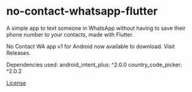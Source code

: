 # no-contact-whatsapp-flutter

A simple app to text someone in WhatsApp without having to save their phone number to your contacts, made with Flutter.

No Contact WA app v1 for Android now available to download. Visit Releases.

Dependencies used:
android_intent_plus: ^2.0.0
country_code_picker: ^2.0.2

[License](/LICENSE.md)
